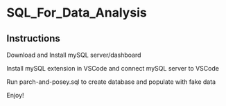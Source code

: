 # SQL_For_Data_Analysis

## Instructions

Download and Install mySQL server/dashboard

Install mySQL extension in VSCode and connect mySQL server to VSCode

Run parch-and-posey.sql to create database and populate with fake data

Enjoy!